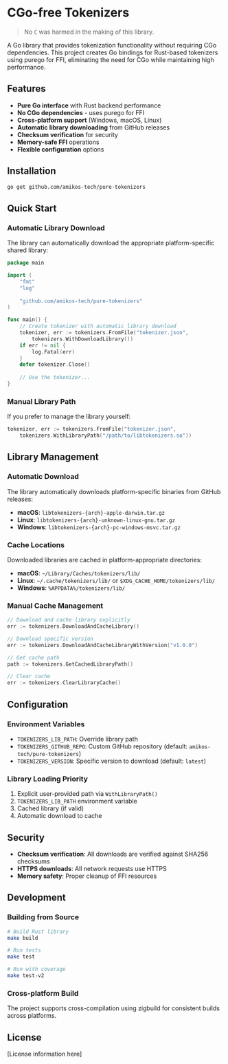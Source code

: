 # CGo-free Tokenizers

> No `C` was harmed in the making of this library.

A Go library that provides tokenization functionality without requiring CGo dependencies. This project creates Go bindings for Rust-based tokenizers using purego for FFI, eliminating the need for CGo while maintaining high performance.

## Features

- **Pure Go interface** with Rust backend performance
- **No CGo dependencies** - uses purego for FFI
- **Cross-platform support** (Windows, macOS, Linux)
- **Automatic library downloading** from GitHub releases
- **Checksum verification** for security
- **Memory-safe FFI** operations
- **Flexible configuration** options

## Installation

```bash
go get github.com/amikos-tech/pure-tokenizers
```

## Quick Start

### Automatic Library Download

The library can automatically download the appropriate platform-specific shared library:

```go
package main

import (
    "fmt"
    "log"
    
    "github.com/amikos-tech/pure-tokenizers"
)

func main() {
    // Create tokenizer with automatic library download
    tokenizer, err := tokenizers.FromFile("tokenizer.json", 
        tokenizers.WithDownloadLibrary())
    if err != nil {
        log.Fatal(err)
    }
    defer tokenizer.Close()
    
    // Use the tokenizer...
}
```

### Manual Library Path

If you prefer to manage the library yourself:

```go
tokenizer, err := tokenizers.FromFile("tokenizer.json", 
    tokenizers.WithLibraryPath("/path/to/libtokenizers.so"))
```

## Library Management

### Automatic Download

The library automatically downloads platform-specific binaries from GitHub releases:

- **macOS**: `libtokenizers-{arch}-apple-darwin.tar.gz`
- **Linux**: `libtokenizers-{arch}-unknown-linux-gnu.tar.gz`  
- **Windows**: `libtokenizers-{arch}-pc-windows-msvc.tar.gz`

### Cache Locations

Downloaded libraries are cached in platform-appropriate directories:

- **macOS**: `~/Library/Caches/tokenizers/lib/`
- **Linux**: `~/.cache/tokenizers/lib/` or `$XDG_CACHE_HOME/tokenizers/lib/`
- **Windows**: `%APPDATA%/tokenizers/lib/`

### Manual Cache Management

```go
// Download and cache library explicitly
err := tokenizers.DownloadAndCacheLibrary()

// Download specific version
err := tokenizers.DownloadAndCacheLibraryWithVersion("v1.0.0")

// Get cache path
path := tokenizers.GetCachedLibraryPath()

// Clear cache
err := tokenizers.ClearLibraryCache()
```

## Configuration

### Environment Variables

- `TOKENIZERS_LIB_PATH`: Override library path
- `TOKENIZERS_GITHUB_REPO`: Custom GitHub repository (default: `amikos-tech/pure-tokenizers`)
- `TOKENIZERS_VERSION`: Specific version to download (default: `latest`)

### Library Loading Priority

1. Explicit user-provided path via `WithLibraryPath()`
2. `TOKENIZERS_LIB_PATH` environment variable
3. Cached library (if valid)
4. Automatic download to cache

## Security

- **Checksum verification**: All downloads are verified against SHA256 checksums
- **HTTPS downloads**: All network requests use HTTPS
- **Memory safety**: Proper cleanup of FFI resources

## Development

### Building from Source

```bash
# Build Rust library
make build

# Run tests
make test

# Run with coverage
make test-v2
```

### Cross-platform Build

The project supports cross-compilation using zigbuild for consistent builds across platforms.

## License

[License information here]


